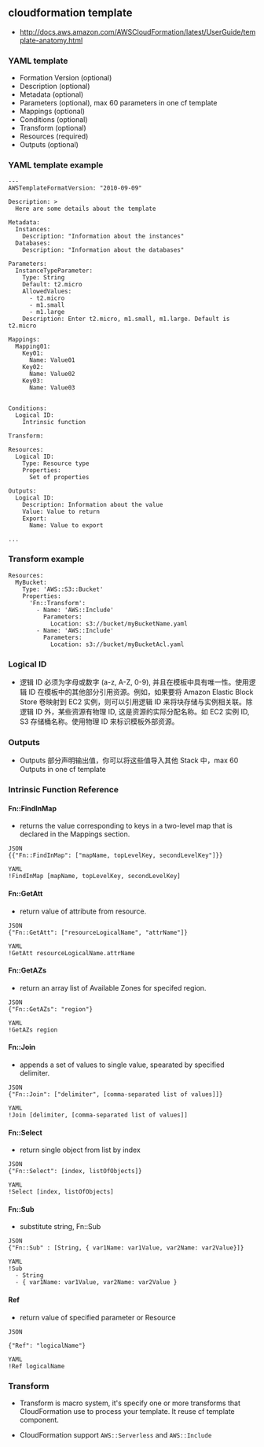 ## cloudformation template
* http://docs.aws.amazon.com/AWSCloudFormation/latest/UserGuide/template-anatomy.html

### YAML template
* Formation Version (optional)
* Description (optional)
* Metadata (optional)
* Parameters (optional), max 60 parameters in one cf template
* Mappings (optional)
* Conditions (optional)
* Transform (optional)
* Resources (required)
* Outputs (optional)


### YAML template example
```
---
AWSTemplateFormatVersion: "2010-09-09"

Description: >
  Here are some details about the template

Metadata:
  Instances:
    Description: "Information about the instances"
  Databases:
    Description: "Information about the databases"

Parameters:
  InstanceTypeParameter:
    Type: String
    Default: t2.micro
    AllowedValues:
      - t2.micro
      - m1.small
      - m1.large
    Description: Enter t2.micro, m1.small, m1.large. Default is t2.micro

Mappings:
  Mapping01:
    Key01:
      Name: Value01
    Key02:
      Name: Value02
    Key03:
      Name: Value03


Conditions:
  Logical ID:
    Intrinsic function

Transform:

Resources:
  Logical ID:
    Type: Resource type
    Properties:
      Set of properties

Outputs:
  Logical ID:
    Description: Information about the value
    Value: Value to return
    Export:
      Name: Value to export

...
```

### Transform example
```
Resources:
  MyBucket:
    Type: 'AWS::S3::Bucket'
    Properties:
      'Fn::Transform':
        - Name: 'AWS::Include'
          Parameters:
            Location: s3://bucket/myBucketName.yaml
        - Name: 'AWS::Include'
          Parameters:
            Location: s3://bucket/myBucketAcl.yaml
```

### Logical ID
* 逻辑 ID 必须为字母或数字 (a-z, A-Z, 0-9), 并且在模板中具有唯一性。使用逻辑 ID 在模板中的其他部分引用资源。例如，如果要将 Amazon Elastic Block Store 卷映射到 EC2 实例，则可以引用逻辑 ID 来将块存储与实例相关联。除逻辑 ID 外，某些资源有物理 ID, 这是资源的实际分配名称。如 EC2 实例 ID, S3 存储桶名称。使用物理 ID 来标识模板外部资源。

### Outputs
* Outputs 部分声明输出值，你可以将这些值导入其他 Stack 中，max 60 Outputs in one cf template

### Intrinsic Function Reference

#### Fn::FindInMap
* returns the value corresponding to keys in a two-level map that is declared in the Mappings section.

```
JSON
{{"Fn::FindInMap": ["mapName, topLevelKey, secondLevelKey"]}}

YAML
!FindInMap [mapName, topLevelKey, secondLevelKey]
```

#### Fn::GetAtt
* return value of attribute from resource.

```
JSON
{"Fn::GetAtt": ["resourceLogicalName", "attrName"]}

YAML 
!GetAtt resourceLogicalName.attrName
```

#### Fn::GetAZs
* return an array list of Available Zones for specifed region.

```
JSON
{"Fn::GetAZs": "region"}

YAML 
!GetAZs region
```

#### Fn::Join
* appends a set of values to single value, spearated by specified delimiter.

```
JSON
{"Fn::Join": ["delimiter", [comma-separated list of values]]}

YAML 
!Join [delimiter, [comma-separated list of values]]
```

#### Fn::Select 
* return single object from list by index

```
JSON 
{"Fn::Select": [index, listOfObjects]}

YAML 
!Select [index, listOfObjects]
```

#### Fn::Sub
* substitute string, Fn::Sub 
```
JSON 
{"Fn::Sub" : [String, { var1Name: var1Value, var2Name: var2Value}]}

YAML 
!Sub 
  - String 
  - { var1Name: var1Value, var2Name: var2Value }
``` 

#### Ref 
* return value of specified parameter or Resource
```
JSON

{"Ref": "logicalName"}

YAML 
!Ref logicalName
```

### Transform
* Transform is macro system, it's specify one or more transforms that CloudFormation use to process your template. It reuse cf template component.

* CloudFormation support `AWS::Serverless` and `AWS::Include`
